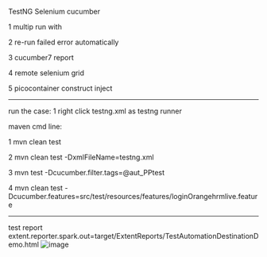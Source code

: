 TestNG Selenium cucumber

1 multip run with 

2 re-run failed error automatically

3 cucumber7 report 

4 remote selenium grid

5 picocontainer construct inject

-----------------
  run the case:
1 right click testng.xml as testng runner 

maven cmd line:

1 mvn clean test

2 mvn clean test -DxmlFileName=testng.xml

3 mvn test -Dcucumber.filter.tags=@aut_PPtest

4 mvn clean test -Dcucumber.features=src/test/resources/features/loginOrangehrmlive.feature



-------------------
test report
extent.reporter.spark.out=target/ExtentReports/TestAutomationDestinationDemo.html
![image](https://github.com/user-attachments/assets/c4e0cfda-c47f-4dd8-89a1-a41fd5e7ff4f)







